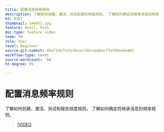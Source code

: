 ```yaml
---
title: 配置消息频率规则
description: 了解如何创建、激活、测试和报告频度规则。 了解如何确定将继承消息的频率规则。
kt: 9367
thumbnail: 344451.jpg
feature: Email, Push
doc-type: feature video
team: PM
role: User
level: Beginner
source-git-commit: d4af15677c5c4baacfd6cae88acffa769ee6e401
workflow-type: tm+mt
source-wordcount: '56'
ht-degree: 0%

---
```



# 配置消息频率规则

了解如何创建、激活、测试和报告频度规则。 了解如何确定将继承消息的频率规则。

>[!VIDEO](https://video.tv.adobe.com/v/344451?quality=12)
